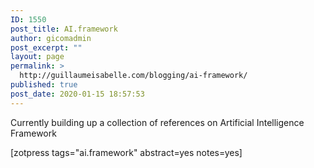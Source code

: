 ```yaml
---
ID: 1550
post_title: AI.framework
author: gicomadmin
post_excerpt: ""
layout: page
permalink: >
  http://guillaumeisabelle.com/blogging/ai-framework/
published: true
post_date: 2020-01-15 18:57:53
---
```

<!-- wp:paragraph -->

Currently building up a collection of references on Artificial Intelligence Framework

<!-- /wp:paragraph -->

<!-- wp:paragraph -->

[zotpress tags="ai.framework" abstract=yes notes=yes]

<!-- /wp:paragraph -->